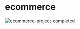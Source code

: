 # ecommerce
![ecommerce-project-completed](https://user-images.githubusercontent.com/55896761/175905676-b8593447-6abf-408e-b77f-20c431d4ccb1.png)
